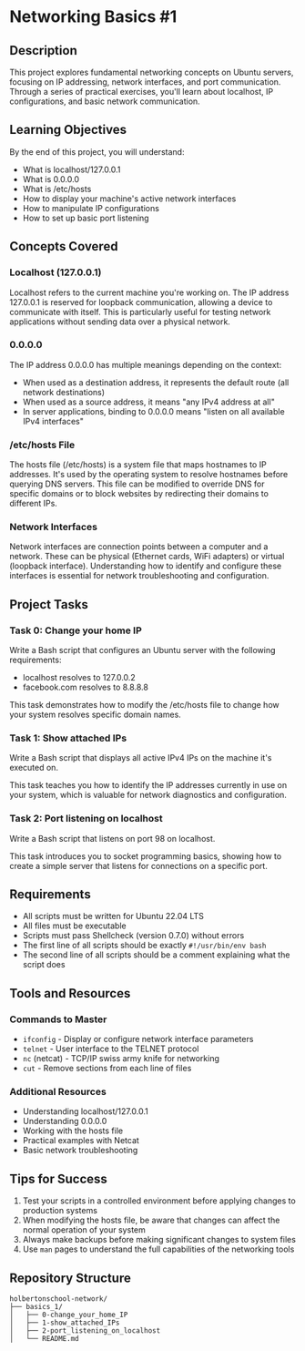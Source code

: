 # Networking Basics #1

## Description

This project explores fundamental networking concepts on Ubuntu servers, focusing on IP addressing, network interfaces, and port communication. Through a series of practical exercises, you'll learn about localhost, IP configurations, and basic network communication.

## Learning Objectives

By the end of this project, you will understand:

- What is localhost/127.0.0.1
- What is 0.0.0.0
- What is /etc/hosts
- How to display your machine's active network interfaces
- How to manipulate IP configurations
- How to set up basic port listening

## Concepts Covered

### Localhost (127.0.0.1)

Localhost refers to the current machine you're working on. The IP address 127.0.0.1 is reserved for loopback communication, allowing a device to communicate with itself. This is particularly useful for testing network applications without sending data over a physical network.

### 0.0.0.0

The IP address 0.0.0.0 has multiple meanings depending on the context:

- When used as a destination address, it represents the default route (all network destinations)
- When used as a source address, it means "any IPv4 address at all"
- In server applications, binding to 0.0.0.0 means "listen on all available IPv4 interfaces"

### /etc/hosts File

The hosts file (/etc/hosts) is a system file that maps hostnames to IP addresses. It's used by the operating system to resolve hostnames before querying DNS servers. This file can be modified to override DNS for specific domains or to block websites by redirecting their domains to different IPs.

### Network Interfaces

Network interfaces are connection points between a computer and a network. These can be physical (Ethernet cards, WiFi adapters) or virtual (loopback interface). Understanding how to identify and configure these interfaces is essential for network troubleshooting and configuration.

## Project Tasks

### Task 0: Change your home IP

Write a Bash script that configures an Ubuntu server with the following requirements:

- localhost resolves to 127.0.0.2
- facebook.com resolves to 8.8.8.8

This task demonstrates how to modify the /etc/hosts file to change how your system resolves specific domain names.

### Task 1: Show attached IPs

Write a Bash script that displays all active IPv4 IPs on the machine it's executed on.

This task teaches you how to identify the IP addresses currently in use on your system, which is valuable for network diagnostics and configuration.

### Task 2: Port listening on localhost

Write a Bash script that listens on port 98 on localhost.

This task introduces you to socket programming basics, showing how to create a simple server that listens for connections on a specific port.

## Requirements

- All scripts must be written for Ubuntu 22.04 LTS
- All files must be executable
- Scripts must pass Shellcheck (version 0.7.0) without errors
- The first line of all scripts should be exactly `#!/usr/bin/env bash`
- The second line of all scripts should be a comment explaining what the script does

## Tools and Resources

### Commands to Master

- `ifconfig` - Display or configure network interface parameters
- `telnet` - User interface to the TELNET protocol
- `nc` (netcat) - TCP/IP swiss army knife for networking
- `cut` - Remove sections from each line of files

### Additional Resources

- Understanding localhost/127.0.0.1
- Understanding 0.0.0.0
- Working with the hosts file
- Practical examples with Netcat
- Basic network troubleshooting

## Tips for Success

1. Test your scripts in a controlled environment before applying changes to production systems
2. When modifying the hosts file, be aware that changes can affect the normal operation of your system
3. Always make backups before making significant changes to system files
4. Use `man` pages to understand the full capabilities of the networking tools

## Repository Structure

```
holbertonschool-network/
├── basics_1/
│   ├── 0-change_your_home_IP
│   ├── 1-show_attached_IPs
│   ├── 2-port_listening_on_localhost
│   └── README.md
```
